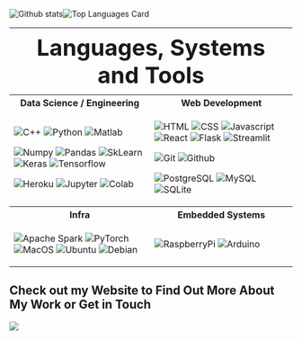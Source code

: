 ![Github stats](https://github-readme-stats.vercel.app/api?username=rlew631&theme=default&show_icons=true&count_private=true)![Top Languages Card](https://github-readme-stats.vercel.app/api/top-langs/?username=rlew631&theme=default&layout=compact)

<table border="0">
 <tr>
  <th colspan="2" style="font-size:40px">Languages, Systems and Tools</th>
 </tr>
 <tr>
    <th>Data Science / Engineering</th>
    <th>Web Development</th>
 </tr>
 <tr>
    <td>

![C++](https://img.shields.io/badge/C++-white?&style=for-the-badge&logo=C%2B%2B&logoColor=00599c)
![Python](https://img.shields.io/badge/python%20-%2314354C.svg?&style=for-the-badge&logo=python&logoColor=white)
![Matlab](https://img.shields.io/badge/-Matlab-0076A8?style=for-the-badge&logo=Mathworks)

![Numpy](https://img.shields.io/badge/numpy%20-%23013243.svg?&style=for-the-badge&logo=numpy&logoColor=white)
![Pandas](https://img.shields.io/badge/pandas%20-%23150458.svg?&style=for-the-badge&logo=pandas&logoColor=white)
![SkLearn](https://img.shields.io/badge/SkLearn%20-%23E34F26.svg?&style=for-the-badge&logo=scikit%20learn&logoColor=white)
![Keras](https://img.shields.io/badge/Keras%20-%23D00000.svg?&style=for-the-badge&logo=Keras&logoColor=white)
![Tensorflow](https://img.shields.io/badge/-tensorflow-FFFFF?style=for-the-badge&logo=tensorflow&logoColor=FF6F00&color=white)
     
![Heroku](https://img.shields.io/badge/heroku%20-%23430098.svg?&style=for-the-badge&logo=heroku&logoColor=white)
![Jupyter](https://img.shields.io/badge/Jupyter%20-%23F37626.svg?&style=for-the-badge&logo=Jupyter&logoColor=white)
![Colab](https://img.shields.io/badge/Colab%20-%2320232a.svg?&style=for-the-badge&logo=google&logoColor=white)
    </td>
    <td>
  
![HTML](https://img.shields.io/badge/html%20-%23E34F26.svg?&style=for-the-badge&logo=html5&logoColor=white)
![CSS](https://img.shields.io/badge/css%20-%231572B6.svg?&style=for-the-badge&logo=css3&logoColor=white)
![Javascript](https://img.shields.io/badge/javascript%20-%23323330.svg?&style=for-the-badge&logo=javascript&logoColor=%23F7DF1E)
![React](https://img.shields.io/badge/React%20-%2361DAFB.svg?&style=for-the-badge&logo=React&logoColor=black)
![Flask](https://img.shields.io/badge/flask%20-%2307405e.svg?&style=for-the-badge&logo=flask&logoColor=white)
![Streamlit](https://img.shields.io/badge/Streamlit%20-%23FF4B4B.svg?&style=for-the-badge&logo=Streamlit&logoColor=white)

![Git](https://img.shields.io/badge/git%20-%23F05033.svg?&style=for-the-badge&logo=git&logoColor=white)
![Github](https://img.shields.io/badge/github%20-%23121011.svg?&style=for-the-badge&logo=github&logoColor=white)

![PostgreSQL](https://img.shields.io/badge/postgresql%20-%23336791.svg?&style=for-the-badge&logo=PostgreSQL&logoColor=white)
![MySQL](https://img.shields.io/badge/MySQL%20-%234479A1.svg?&style=for-the-badge&logo=MySQL&logoColor=white)
![SQLite](https://img.shields.io/badge/sqlite%20-%23003B57.svg?&style=for-the-badge&logo=sqlite&logoColor=white)
    </td>
 </tr>
 <tr>
    <th>Infra</th>
    <th>Embedded Systems</th>
 </tr>
 <tr>
  <td>
   
   ![Apache Spark](https://img.shields.io/badge/-apache%20spark-FFFFFF?logoColor=E25A1C&style=for-the-badge&logo=apache%20spark)
   ![PyTorch](https://img.shields.io/badge/-pytorch-FFFFFF?style=for-the-badge&logo=pytorch&logoColor=EE4C2C)
   ![MacOS](https://img.shields.io/badge/mac-os?logo=apple&logoColor=white&color=999999&style=for-the-badge)
   ![Ubuntu](https://img.shields.io/badge/-ubuntu-E95420?style=for-the-badge&logo=ubuntu&logoColor=FFFFFF)
   ![Debian](https://img.shields.io/badge/-debian-A81D33?style=for-the-badge&logo=debian)
  </td>
  <td>
 
   ![RaspberryPi](https://img.shields.io/badge/-Raspberry%20Pi-C51A4A?style=for-the-badge&logo=Raspberry%20Pi)
   ![Arduino](https://img.shields.io/badge/-arduino-00979D?style=for-the-badge&logo=arduino&logoColor=FFFFFF)
   </td>
  </tr>
 
</table>

## Check out my Website to Find Out More About My Work or Get in Touch
[<img src="site.gif">](https://www.ryanlewisengineering.com/)

<!--
**rlew631/rlew631** is a ✨ _special_ ✨ repository because its `README.md` (this file) appears on your GitHub profile.

- update the matlab colors 
- update to match the most recent chagnes on the website. also a new scrolling gif after doing major changes to main page


look at https://github.com/anuraghazra/github-readme-stats for more options

streamlit badge showed text but no logo in the preview. might be since it's still new

old formatting for badges:
![MySQL](https://img.shields.io/badge/-MySQL-4479A1?style=for-the-badge&logo=MySQL&logoColor=white)
![Streamlit](https://img.shields.io/badge/-Streamlit-4479A1?style=for-the-badge&logo=streamlit&logoColor=white)
-->


